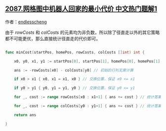 ## [2087.网格图中机器人回家的最小代价 中文热门题解1](https://leetcode.cn/problems/minimum-cost-homecoming-of-a-robot-in-a-grid/solutions/100000/yue-du-li-jie-by-endlesscheng-xz4d)

作者：[endlesscheng](https://leetcode.cn/u/endlesscheng)

由于 $\textit{rowCosts}$ 和 $\textit{colCosts}$ 的元素均为非负数，所以除了径直走以外的其它策略都不可能更优，那么直接统计径直走的代价即可。

```go
func minCost(startPos, homePos, rowCosts, colCosts []int) int {
	x0, y0, x1, y1 := startPos[0], startPos[1], homePos[0], homePos[1]
	ans := -rowCosts[x0] - colCosts[y0] // 初始的行列无需计算
	if x0 > x1 { x0, x1 = x1, x0 } // 交换位置，保证 x0 <= x1
	if y0 > y1 { y0, y1 = y1, y0 } // 交换位置，保证 y0 <= y1
	for _, cost := range rowCosts[x0 : x1+1] { ans += cost } // 统计答案
	for _, cost := range colCosts[y0 : y1+1] { ans += cost } // 统计答案
	return ans
}
```